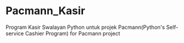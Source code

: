 # Pacmann_Kasir
Program Kasir Swalayan Python untuk projek Pacmann(Python's Self-service Cashier Program) for Pacmann project

